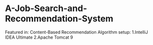 # A-Job-Search-and-Recommendation-System
Featured in: Content-Based Recommendation Algorithm
setup:
1.IntelliJ IDEA Ultimate
2.Apache Tomcat 9
